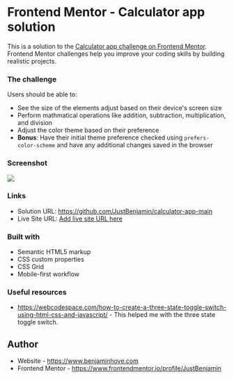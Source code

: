 # Frontend Mentor - Calculator app solution

This is a solution to the [Calculator app challenge on Frontend Mentor](https://www.frontendmentor.io/challenges/calculator-app-9lteq5N29). Frontend Mentor challenges help you improve your coding skills by building realistic projects. 


### The challenge

Users should be able to:

- See the size of the elements adjust based on their device's screen size
- Perform mathmatical operations like addition, subtraction, multiplication, and division
- Adjust the color theme based on their preference
- **Bonus**: Have their initial theme preference checked using `prefers-color-scheme` and have any additional changes saved in the browser

### Screenshot

![](./screenshot.jpg)


### Links

- Solution URL: https://github.com/JustBenjamin/calculator-app-main
- Live Site URL: [Add live site URL here](https://your-live-site-url.com)


### Built with

- Semantic HTML5 markup
- CSS custom properties
- CSS Grid
- Mobile-first workflow

### Useful resources

- https://webcodespace.com/how-to-create-a-three-state-toggle-switch-using-html-css-and-javascript/ - This helped me with the three state toggle switch. 


## Author

- Website - https://www.benjaminhove.com
- Frontend Mentor - https://www.frontendmentor.io/profile/JustBenjamin



